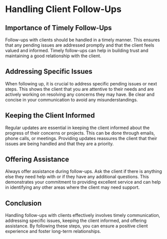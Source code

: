 # Handling Client Follow-Ups

## Importance of Timely Follow-Ups

Follow-ups with clients should be handled in a timely manner. This ensures that any pending issues are addressed promptly and that the client feels valued and informed. Timely follow-ups can help in building trust and maintaining a good relationship with the client.

## Addressing Specific Issues

When following up, it is crucial to address specific pending issues or next steps. This shows the client that you are attentive to their needs and are actively working on resolving any concerns they may have. Be clear and concise in your communication to avoid any misunderstandings.

## Keeping the Client Informed

Regular updates are essential in keeping the client informed about the progress of their concerns or projects. This can be done through emails, phone calls, or meetings. Providing updates reassures the client that their issues are being handled and that they are a priority.

## Offering Assistance

Always offer assistance during follow-ups. Ask the client if there is anything else they need help with or if they have any additional questions. This demonstrates your commitment to providing excellent service and can help in identifying any other areas where the client may need support.

## Conclusion

Handling follow-ups with clients effectively involves timely communication, addressing specific issues, keeping the client informed, and offering assistance. By following these steps, you can ensure a positive client experience and foster long-term relationships.